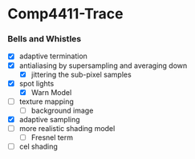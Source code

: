# Comp4411-Trace

### Bells and Whistles

- [x] adaptive termination
- [x] antialiasing by supersampling and averaging down
    - [x] jittering the sub-pixel samples
- [x] spot lights
    - [x] Warn Model
- [ ] texture mapping
    - [ ] background image
- [x] adaptive sampling
- [ ] more realistic shading model
    - [ ] Fresnel term
- [ ] cel shading 